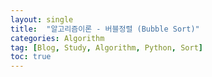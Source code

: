 ```yaml
---
layout: single
title:  "알고리즘이론 - 버블정렬 (Bubble Sort)"
categories: Algorithm
tag: [Blog, Study, Algorithm, Python, Sort]
toc: true
---
```

